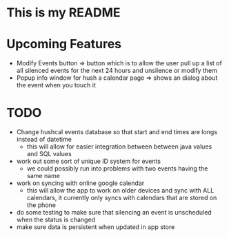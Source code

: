 # This is my README

Upcoming Features
=================
* Modify Events button => button which is to allow the user pull up a list of all silenced events for the next 24 hours and unsilence or modify them
* Popup info window for hush a calendar page => shows an dialog about the event when you touch it

TODO
====
* Change hushcal events database so that start and end times are longs instead of datetime
  + this will allow for easier integration between between java values and SQL values
* work out some sort of unique ID system for events
  + we could possibly run into problems with two events having the same name
* work on syncing with online google calendar
  + this will allow the app to work on older devices and sync with ALL calendars, it currently only syncs with calendars that are stored on the phone
* do some testing to make sure that silencing an event is unscheduled when the status is changed
* make sure data is persistent when updated in app store
